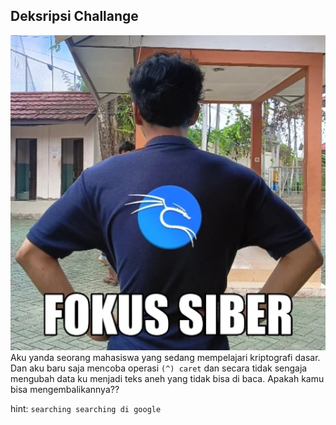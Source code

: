 ## Deksripsi Challange
![alt text](image.png)
Aku yanda seorang mahasiswa yang sedang mempelajari kriptografi dasar. Dan aku baru saja mencoba operasi `(^) caret` dan secara tidak sengaja mengubah data ku menjadi teks aneh yang tidak bisa di baca. Apakah kamu bisa mengembalikannya??

hint: `searching searching di google`